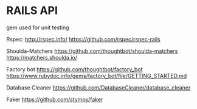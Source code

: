 # RAILS API

gem used for unit testing

Rspec:
http://rspec.info/   https://github.com/rspec/rspec-rails

Shoulda-Matchers
https://github.com/thoughtbot/shoulda-matchers  https://matchers.shoulda.io/

Factory bot
https://github.com/thoughtbot/factory_bot    https://www.rubydoc.info/gems/factory_bot/file/GETTING_STARTED.md

Database Cleaner 
https://github.com/DatabaseCleaner/database_cleaner

Faker
https://github.com/stympy/faker
